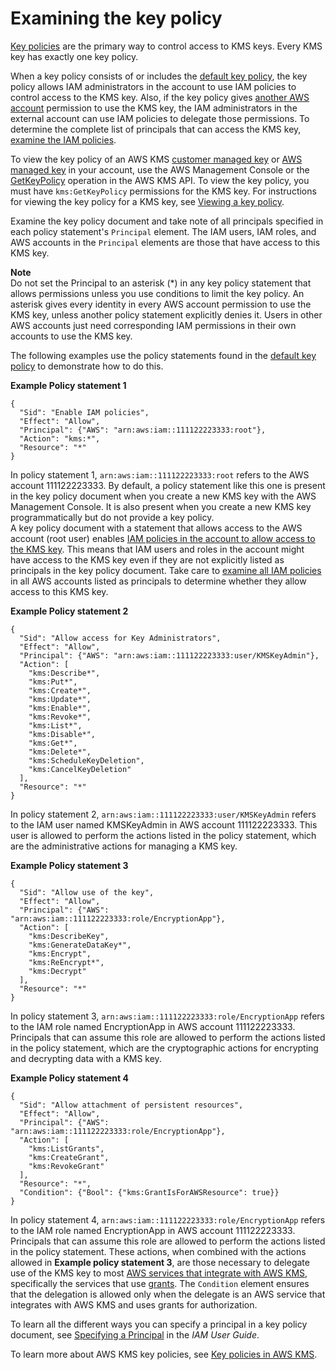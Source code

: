 # Examining the key policy<a name="determining-access-key-policy"></a>

[Key policies](key-policies.md) are the primary way to control access to KMS keys\. Every KMS key has exactly one key policy\.

When a key policy consists of or includes the [default key policy](key-policy-default.md#key-policy-default-allow-root-enable-iam), the key policy allows IAM administrators in the account to use IAM policies to control access to the KMS key\. Also, if the key policy gives [another AWS account](key-policy-modifying-external-accounts.md) permission to use the KMS key, the IAM administrators in the external account can use IAM policies to delegate those permissions\. To determine the complete list of principals that can access the KMS key, [examine the IAM policies](determining-access-iam-policies.md)\. 

To view the key policy of an AWS KMS [ customer managed key](concepts.md#customer-cmk) or [AWS managed key](concepts.md#aws-managed-cmk) in your account, use the AWS Management Console or the [GetKeyPolicy](https://docs.aws.amazon.com/kms/latest/APIReference/API_GetKeyPolicy.html) operation in the AWS KMS API\. To view the key policy, you must have `kms:GetKeyPolicy` permissions for the KMS key\. For instructions for viewing the key policy for a KMS key, see [Viewing a key policy](key-policy-viewing.md)\.

Examine the key policy document and take note of all principals specified in each policy statement's `Principal` element\. The IAM users, IAM roles, and AWS accounts in the `Principal` elements are those that have access to this KMS key\.

**Note**  
Do not set the Principal to an asterisk \(\*\) in any key policy statement that allows permissions unless you use conditions to limit the key policy\. An asterisk gives every identity in every AWS account permission to use the KMS key, unless another policy statement explicitly denies it\. Users in other AWS accounts just need corresponding IAM permissions in their own accounts to use the KMS key\.

The following examples use the policy statements found in the [default key policy](key-policy-default.md) to demonstrate how to do this\.

**Example Policy statement 1**  

```
{
  "Sid": "Enable IAM policies",
  "Effect": "Allow",
  "Principal": {"AWS": "arn:aws:iam::111122223333:root"},
  "Action": "kms:*",
  "Resource": "*"
}
```
In policy statement 1, `arn:aws:iam::111122223333:root` refers to the AWS account 111122223333\. By default, a policy statement like this one is present in the key policy document when you create a new KMS key with the AWS Management Console\. It is also present when you create a new KMS key programmatically but do not provide a key policy\.  
A key policy document with a statement that allows access to the AWS account \(root user\) enables [IAM policies in the account to allow access to the KMS key](key-policy-default.md#key-policy-default-allow-root-enable-iam)\. This means that IAM users and roles in the account might have access to the KMS key even if they are not explicitly listed as principals in the key policy document\. Take care to [examine all IAM policies](determining-access-iam-policies.md) in all AWS accounts listed as principals to determine whether they allow access to this KMS key\.

**Example Policy statement 2**  

```
{
  "Sid": "Allow access for Key Administrators",
  "Effect": "Allow",
  "Principal": {"AWS": "arn:aws:iam::111122223333:user/KMSKeyAdmin"},
  "Action": [
    "kms:Describe*",
    "kms:Put*",
    "kms:Create*",
    "kms:Update*",
    "kms:Enable*",
    "kms:Revoke*",
    "kms:List*",
    "kms:Disable*",
    "kms:Get*",
    "kms:Delete*",
    "kms:ScheduleKeyDeletion",
    "kms:CancelKeyDeletion"
  ],
  "Resource": "*"
}
```
In policy statement 2, `arn:aws:iam::111122223333:user/KMSKeyAdmin` refers to the IAM user named KMSKeyAdmin in AWS account 111122223333\. This user is allowed to perform the actions listed in the policy statement, which are the administrative actions for managing a KMS key\.

**Example Policy statement 3**  

```
{
  "Sid": "Allow use of the key",
  "Effect": "Allow",
  "Principal": {"AWS": "arn:aws:iam::111122223333:role/EncryptionApp"},
  "Action": [
    "kms:DescribeKey",
    "kms:GenerateDataKey*",
    "kms:Encrypt",
    "kms:ReEncrypt*",
    "kms:Decrypt"
  ],
  "Resource": "*"
}
```
In policy statement 3, `arn:aws:iam::111122223333:role/EncryptionApp` refers to the IAM role named EncryptionApp in AWS account 111122223333\. Principals that can assume this role are allowed to perform the actions listed in the policy statement, which are the cryptographic actions for encrypting and decrypting data with a KMS key\.

**Example Policy statement 4**  

```
{
  "Sid": "Allow attachment of persistent resources",
  "Effect": "Allow",
  "Principal": {"AWS": "arn:aws:iam::111122223333:role/EncryptionApp"},
  "Action": [
    "kms:ListGrants",
    "kms:CreateGrant",
    "kms:RevokeGrant"
  ],
  "Resource": "*",
  "Condition": {"Bool": {"kms:GrantIsForAWSResource": true}}
}
```
In policy statement 4, `arn:aws:iam::111122223333:role/EncryptionApp` refers to the IAM role named EncryptionApp in AWS account 111122223333\. Principals that can assume this role are allowed to perform the actions listed in the policy statement\. These actions, when combined with the actions allowed in **Example policy statement 3**, are those necessary to delegate use of the KMS key to most [AWS services that integrate with AWS KMS](service-integration.md), specifically the services that use [grants](grants.md)\. The `Condition` element ensures that the delegation is allowed only when the delegate is an AWS service that integrates with AWS KMS and uses grants for authorization\.

To learn all the different ways you can specify a principal in a key policy document, see [Specifying a Principal](https://docs.aws.amazon.com/IAM/latest/UserGuide/reference_policies_elements.html#Principal_specifying) in the *IAM User Guide*\.

To learn more about AWS KMS key policies, see [Key policies in AWS KMS](key-policies.md)\.